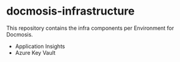 # docmosis-infrastructure

This repository contains the infra components per Environment for Docmosis.

- Application Insights
- Azure Key Vault
